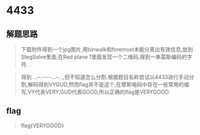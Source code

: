 # 4433

## 解题思路

> 下载附件得到一个jpg图片,用binwalk和foremost未能分离出有效信息,放到StegSolve里面,在Red plane 1里面发现一个二维码,得到一串莫斯编码的字符.

> 得到 …–.----…–…,但不知道怎么分割.根据题目名称尝试以4433进行手动分割,解码得到VYGUD,然而flag并不是这个,在摩斯电码中存在一些常用的缩写,VY代表VERY,GUD代表GOOD,所以正确的flag是VERYGOOD.

## flag

> flag{VERYGOOD}
